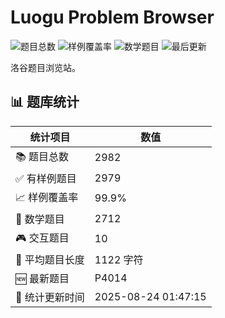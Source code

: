 # Luogu Problem Browser

<!-- BADGES_START -->
![题目总数](https://img.shields.io/badge/题目总数-2982-blue) ![样例覆盖率](https://img.shields.io/badge/样例覆盖率-99.9%-green) ![数学题目](https://img.shields.io/badge/数学题目-2712-purple) ![最后更新](https://img.shields.io/badge/最后更新-2025-08-24-brightgreen)
<!-- BADGES_END -->


洛谷题目浏览站。


<!-- STATS_START -->

## 📊 题库统计

| 统计项目 | 数值 |
|---------|------|
| 📚 题目总数 | 2982 |
| ✅ 有样例题目 | 2979 |
| 📈 样例覆盖率 | 99.9% |
| 🧮 数学题目 | 2712 |
| 🎮 交互题目 | 10 |
| 📝 平均题目长度 | 1122 字符 |
| 🆕 最新题目 | P4014 |
| 🔄 统计更新时间 | 2025-08-24 01:47:15 |

<!-- STATS_END -->
